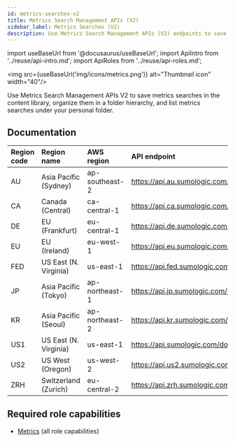 ```yaml
---
id: metrics-searches-v2
title: Metrics Search Management APIs (V2)
sidebar_label: Metrics Searches (V2)
description: Use Metrics Search Management APIs (V2) endpoints to save metrics searches in your content library, organize them in a folder hierarchy, and share useful queries with users in your organization.
---
```


import useBaseUrl from '@docusaurus/useBaseUrl';
import ApiIntro from '../reuse/api-intro.md';
import ApiRoles from '../reuse/api-roles.md';

<img src={useBaseUrl('img/icons/metrics.png')} alt="Thumbnail icon" width="40"/>

<!-- Originally added as a beta article with SUMO-124040. -->

Use Metrics Search Management APIs V2 to save metrics searches in the content library, organize them in a folder hierarchy, and list metrics searches under your personal folder.

## Documentation

<ApiIntro/>

| Region code | Region name | AWS region | API endpoint |
|:----|:----|:---|:-----|
| AU  | Asia Pacific (Sydney)  | ap-southeast-2 | https://api.au.sumologic.com/docs/#tag/metricsSearchesManagementV2   |
| CA  | Canada (Central)       | ca-central-1   | https://api.ca.sumologic.com/docs/#tag/metricsSearchesManagementV2   |
| DE  | EU (Frankfurt)         | eu-central-1   | https://api.de.sumologic.com/docs/#tag/metricsSearchesManagementV2   |
| EU  | EU (Ireland)           | eu-west-1      | https://api.eu.sumologic.com/docs/#tag/metricsSearchesManagementV2   |
| FED | US East (N. Virginia)  | us-east-1      | https://api.fed.sumologic.com/docs/#tag/metricsSearchesManagementV2  |
| JP  | Asia Pacific (Tokyo)   | ap-northeast-1 | https://api.jp.sumologic.com/docs/#tag/metricsSearchesManagementV2   |
| KR  | Asia Pacific (Seoul)   | ap-northeast-2 | https://api.kr.sumologic.com/docs/#tag/metricsSearchesManagementV2   |
| US1 | US East (N. Virginia)  | us-east-1      | https://api.sumologic.com/docs/#tag/metricsSearchesManagementV2      |
| US2 | US West (Oregon)       | us-west-2      | https://api.us2.sumologic.com/docs/#tag/metricsSearchesManagementV2  |
| ZRH | Switzerland (Zurich)   | eu-central-2   | https://api.zrh.sumologic.com/docs/#tag/metricsSearchesManagementV2  |

## Required role capabilities

<ApiRoles/>

* [Metrics](/docs/manage/users-roles/roles/role-capabilities/#metrics) (all role capabilities)
